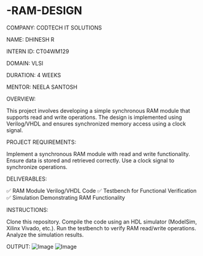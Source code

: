 # -RAM-DESIGN
COMPANY: CODTECH IT SOLUTIONS

NAME: DHINESH R

INTERN ID: CT04WM129

DOMAIN: VLSI

DURATION: 4 WEEKS

MENTOR: NEELA SANTOSH

OVERVIEW:

This project involves developing a simple synchronous RAM module that supports read and write operations. The design is implemented using Verilog/VHDL and ensures synchronized memory access using a clock signal.

PROJECT REQUIREMENTS:

Implement a synchronous RAM module with read and write functionality. Ensure data is stored and retrieved correctly. Use a clock signal to synchronize operations.

DELIVERABLES:

✅ RAM Module Verilog/VHDL Code ✅ Testbench for Functional Verification ✅ Simulation Demonstrating RAM Functionality

INSTRUCTIONS:

Clone this repository. Compile the code using an HDL simulator (ModelSim, Xilinx Vivado, etc.). Run the testbench to verify RAM read/write operations. Analyze the simulation results.

OUTPUT:
![Image](https://github.com/user-attachments/assets/4c88e2c6-464d-431b-bbbe-3eefc2eebb41)
![Image](https://github.com/user-attachments/assets/b2185dd6-2e54-45fd-9fcb-35278fc38f11)
